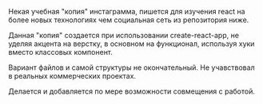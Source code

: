 Некая учебная "копия" инстаграмма, пишется для изучения react
на более новых технологиях чем социальная сеть из репозитория ниже.

Данная "копия" создается при использовании create-react-app,
не уделяя акцента на верстку, в основном на функционал,
используя хуки вместо классовых компонент.

Вариант файлов и самой структуры не окончательный.
Не учавствовал в реальных коммерческих проектах.


Делается и добавляется по мере возможности совмещения с работой.
